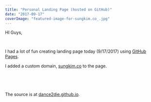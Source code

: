 ```yaml
---
title: "Personal Landing Page (hosted on GitHub)"
date: "2017-09-17"
coverImage: "featured-image-for-sungkim.co_.jpg"
---
```


HI Guys,

 

I had a lot of fun creating landing page today (9/17/2017) using [GitHub Pages](https://pages.github.com/).

I added a custom domain, [sungkim.co](http://www.sungkim.co/) to the page.

 

 

The source is at [dance2die.github.io](https://github.com/dance2die/dance2die.github.io).
